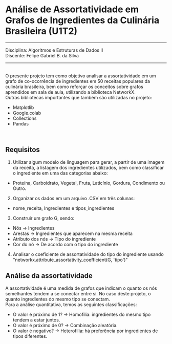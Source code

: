 # Análise de Assortatividade em Grafos de Ingredientes da Culinária Brasileira (U1T2)
---
Disciplina: Algoritmos e Estruturas de Dados II
</br>Discente: Felipe Gabriel B. da Silva

---
</br>
O presente projeto tem como objetivo analisar a assortatividade em um grafo de co-ocorrência de ingredientes em 50 receitas populares da culinária brasileira, bem como reforçar os conceitos sobre grafos aprendidos em sala de aula, utilizando a biblioteca NetworkX. 
</br>
Outras bibliotecas importantes que também são utilizadas no projeto:

*   Matplotlib
*   Google.colab
*   Collections
*   Pandas
</br>

## Requisitos
1. Utilizar algum modelo de linguagem para gerar, a partir de uma imagem da receita, a listagem dos ingredientes utilizados, bem como classificar o ingrediente em uma das categorias abaixo:
  - Proteína, Carboidrato, Vegetal, Fruta, Laticínio, Gordura, Condimento ou Outro.
2. Organizar os dados em um arquivo .CSV em três colunas:
  - nome_receita, Ingredientes e tipos_ingredientes
3. Construir um grafo G, sendo:
  - Nós -> Ingredientes
  - Arestas -> Ingredientes que aparecem na mesma receita
  - Atributo dos nós -> Tipo do ingrediente
  - Cor do nó -> De acordo com o tipo do ingrediente
4. Analisar o coeficiente de assortatividade do tipo do ingrediente usando "networkx.attribute_assortativity_coefficient(G, 'tipo')"
## Análise da assortatividade

A assortatividade é uma medida de grafos que indicam o quanto os nós semelhantes tendem a se conectar entre si. No caso deste projeto, o quanto ingredientes do mesmo tipo se conectam. 
</br>
Para a análise quantitativa, temos as seguintes classificações:

- O valor é próximo de 1? → Homofilia: ingredientes do mesmo tipo tendem a estar juntos.
- O valor é próximo de 0? → Combinação aleatória.
- O valor é negativo? → Heterofilia: há preferência por ingredientes de tipos diferentes.
